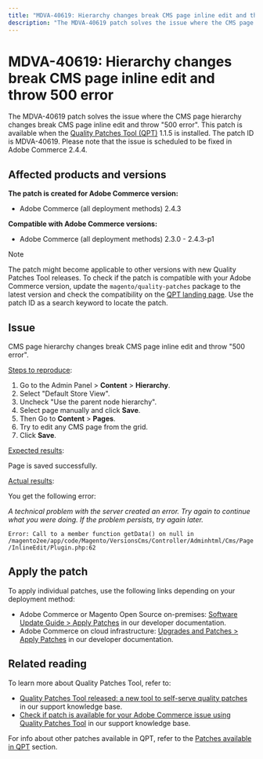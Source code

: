 ```yaml
---
title: "MDVA-40619: Hierarchy changes break CMS page inline edit and throw 500 error"
description: "The MDVA-40619 patch solves the issue where the CMS page hierarchy changes break CMS page inline edit and throw \"500 error\". This patch is available when the [Quality Patches Tool (QPT)](https://support.magento.com/hc/en-us/articles/360047139492) 1.1.5 is installed. The patch ID is MDVA-40619. Please note that the issue is scheduled to be fixed in Adobe Commerce 2.4.4."
---
```


# MDVA-40619: Hierarchy changes break CMS page inline edit and throw 500 error

The MDVA-40619 patch solves the issue where the CMS page hierarchy changes break CMS page inline edit and throw "500 error". This patch is available when the [Quality Patches Tool (QPT)](https://support.magento.com/hc/en-us/articles/360047139492) 1.1.5 is installed. The patch ID is MDVA-40619. Please note that the issue is scheduled to be fixed in Adobe Commerce 2.4.4.

## Affected products and versions

**The patch is created for Adobe Commerce version:**

* Adobe Commerce (all deployment methods) 2.4.3

**Compatible with Adobe Commerce versions:**

* Adobe Commerce (all deployment methods) 2.3.0 - 2.4.3-p1

>[!NOTE]
>
>The patch might become applicable to other versions with new Quality Patches Tool releases. To check if the patch is compatible with your Adobe Commerce version, update the `magento/quality-patches` package to the latest version and check the compatibility on the [QPT landing page](https://devdocs.magento.com/quality-patches/tool.html#patch-grid). Use the patch ID as a search keyword to locate the patch.

## Issue

CMS page hierarchy changes break CMS page inline edit and throw "500 error".

<u>Steps to reproduce</u>:

1. Go to the Admin Panel > **Content** > **Hierarchy**.
1. Select "Default Store View".
1. Uncheck "Use the parent node hierarchy".
1. Select page manually and click **Save**.
1. Then Go to **Content** > **Pages**.
1. Try to edit any CMS page from the grid.
1. Click **Save**.

<u>Expected results</u>:

Page is saved successfully.

<u>Actual results</u>:

You get the following error:

*A technical problem with the server created an error. Try again to continue what you were doing. If the problem persists, try again later.*

`Error: Call to a member function getData() on null in /magento2ee/app/code/Magento/VersionsCms/Controller/Adminhtml/Cms/Page/InlineEdit/Plugin.php:62`

## Apply the patch

To apply individual patches, use the following links depending on your deployment method:

* Adobe Commerce or Magento Open Source on-premises: [Software Update Guide > Apply Patches](https://devdocs.magento.com/guides/v2.4/comp-mgr/patching/mqp.html) in our developer documentation.
* Adobe Commerce on cloud infrastructure: [Upgrades and Patches > Apply Patches](https://devdocs.magento.com/cloud/project/project-patch.html) in our developer documentation.

## Related reading

To learn more about Quality Patches Tool, refer to:

* [Quality Patches Tool released: a new tool to self-serve quality patches](https://support.magento.com/hc/en-us/articles/360047139492) in our support knowledge base.
* [Check if patch is available for your Adobe Commerce issue using Quality Patches Tool](https://support.magento.com/hc/en-us/articles/360047125252) in our support knowledge base.

For info about other patches available in QPT, refer to the [Patches available in QPT](https://support.magento.com/hc/en-us/sections/360010506631-Patches-available-in-MQP-tool-) section. 

